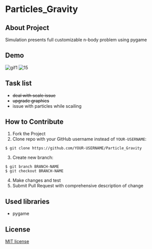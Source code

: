 # Particles_Gravity
## About Project
Simulation presents full customizable n-body problem using pygame 
## Demo 
![gif1](https://user-images.githubusercontent.com/123249470/235371358-4d55033b-6ee1-4553-abc9-193658eed2eb.gif)
![15](https://user-images.githubusercontent.com/123249470/235371622-533753d0-824c-4318-9608-872dee01baac.gif)
## Task list 
* <del>deal with scale issue</del>
* <del>upgrade graphics</del>
* issue with particles while scailing 
## How to Contribute
1. Fork the Project
2. Clone repo with your GitHub username instead of ```YOUR-USERNAME```:<br>
```
$ git clone https://github.com/YOUR-USERNAME/Particle_Gravity
```
3. Create new branch:<br>
```
$ git branch BRANCH-NAME 
$ git checkout BRANCH-NAME
```
4. Make changes and test<br>
5. Submit Pull Request with comprehensive description of change
## Used libraries
* pygame 
## License 
[MIT license](LICENSE)
